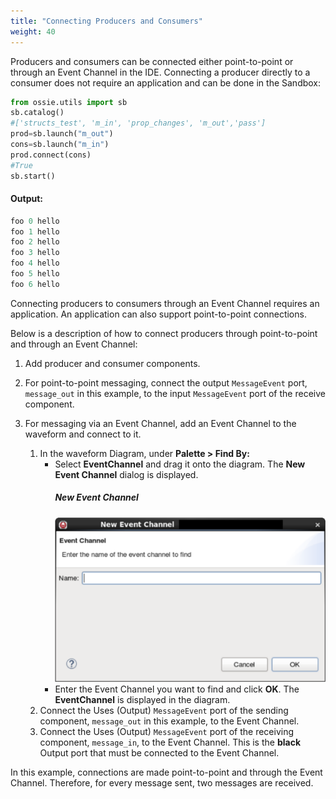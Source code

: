 ```yaml
---
title: "Connecting Producers and Consumers"
weight: 40
---
```


Producers and consumers can be connected either point-to-point or through an Event Channel in the IDE. Connecting a producer directly to a consumer does not require an application and can be done in the Sandbox:

```py
from ossie.utils import sb
sb.catalog()
#['structs_test', 'm_in', 'prop_changes', 'm_out','pass']
prod=sb.launch("m_out")
cons=sb.launch("m_in")
prod.connect(cons)
#True
sb.start()
```
#### Output:
```py
foo 0 hello
foo 1 hello
foo 2 hello
foo 3 hello
foo 4 hello
foo 5 hello
foo 6 hello
```

Connecting producers to consumers through an Event Channel requires an application. An application can also support point-to-point connections.

Below is a description of how to connect producers through point-to-point and through an Event Channel:

1.  Add producer and consumer components.
2.  For point-to-point messaging, connect the output `MessageEvent` port, `message_out` in this example, to the input `MessageEvent` port of the receive component.
3.  For messaging via an Event Channel, add an Event Channel to the waveform and connect to it.

    1.  In the waveform Diagram, under **Palette > Find By:**
          - Select **EventChannel** and drag it onto the diagram. The **New Event Channel** dialog is displayed.
            ##### New Event Channel
            ![New Event Channel](../../images/NewEventChannel.png)
          - Enter the Event Channel you want to find and click **OK**. The **EventChannel** is displayed in the diagram.
    2.  Connect the Uses (Output) `MessageEvent` port of the sending component, `message_out` in this example, to the Event Channel.
    3.  Connect the Uses (Output) `MessageEvent` port of the receiving component, `message_in`, to the Event Channel. This is the **black** Output port that must be connected to the Event Channel.

In this example, connections are made point-to-point and through the Event Channel. Therefore, for every message sent, two messages are received.
